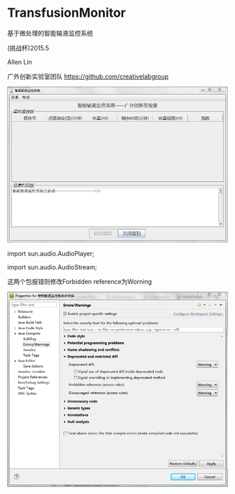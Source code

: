 # TransfusionMonitor

基于微处理的智能输液监控系统

(挑战杯)2015.5

Allen Lin 

广外创新实验室团队 
https://github.com/creativelabgroup

![MainUI](https://github.com/ALLENnan/TransfusionMonitor/blob/master/image/MainUI.png)


import sun.audio.AudioPlayer;

import sun.audio.AudioStream;

这两个包报错则修改Forbidden reference为Worning

![tip](https://github.com/ALLENnan/TransfusionMonitor/blob/master/image/tip.png)
